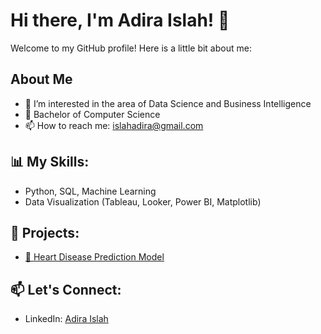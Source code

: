 # Hi there, I'm Adira Islah! 👋

Welcome to my GitHub profile! Here is a little bit about me:

## About Me

- 🔭 I’m interested in the area of Data Science and Business Intelligence
- 🌱 Bachelor of Computer Science
- 📫 How to reach me: [islahadira@gmail.com](mailto:islahadira@gmail.com)

## 📊 My Skills:
- Python, SQL, Machine Learning  
- Data Visualization (Tableau, Looker, Power BI, Matplotlib)  

## 🚀 Projects:
- [🔗 Heart Disease Prediction Model](https://github.com/Heart-Attack-Prediction)  

## 📫 Let's Connect:
- LinkedIn: [Adira Islah](https://www.linkedin.com/in/adiraislah/)  
